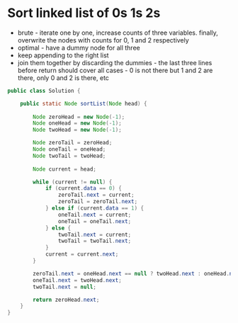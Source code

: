 # Sort linked list of 0s 1s 2s

- brute - iterate one by one, increase counts of three variables. finally, overwrite the nodes with counts for 0, 1 and 2 respectively
- optimal - have a dummy node for all three
- keep appending to the right list
- join them together by discarding the dummies - the last three lines before return should cover all cases - 0 is not there but 1 and 2 are there, only 0 and 2 is there, etc

```java
public class Solution {

    public static Node sortList(Node head) {
        
        Node zeroHead = new Node(-1);
        Node oneHead = new Node(-1);
        Node twoHead = new Node(-1);

        Node zeroTail = zeroHead;
        Node oneTail = oneHead;
        Node twoTail = twoHead;
        
        Node current = head;

        while (current != null) {
            if (current.data == 0) {
                zeroTail.next = current;
                zeroTail = zeroTail.next;
            } else if (current.data == 1) {
                oneTail.next = current;
                oneTail = oneTail.next;
            } else {
                twoTail.next = current;
                twoTail = twoTail.next;
            }
            current = current.next;
        }

        zeroTail.next = oneHead.next == null ? twoHead.next : oneHead.next;
        oneTail.next = twoHead.next;
        twoTail.next = null;

        return zeroHead.next;
    }
}
```
